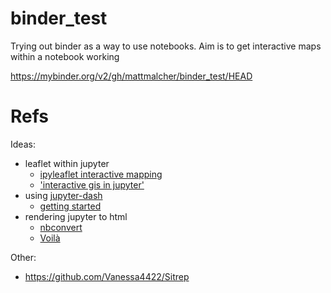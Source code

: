 # binder_test
Trying out binder as a way to use notebooks.
Aim is to get interactive maps within a notebook working

https://mybinder.org/v2/gh/mattmalcher/binder_test/HEAD

# Refs

Ideas:
* leaflet within jupyter
    * [ipyleaflet interactive mapping](https://towardsdatascience.com/ipyleaflet-interactive-mapping-in-jupyter-notebook-994f19611e79)
    * ['interactive gis in jupyter'](https://blog.jupyter.org/interactive-gis-in-jupyter-with-ipyleaflet-52f9657fa7a?gi=a7e57db46079)
* using [jupyter-dash](https://github.com/plotly/jupyter-dash)
    * [getting started](https://github.com/plotly/jupyter-dash/blob/master/notebooks/getting_started.ipynb)
* rendering jupyter to html
    * [nbconvert](https://nbconvert.readthedocs.io/en/latest/)
    * [Voilà](https://blog.jupyter.org/and-voil%C3%A0-f6a2c08a4a93)


Other:
* https://github.com/Vanessa4422/Sitrep
